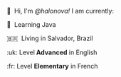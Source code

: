 <p>👋&nbsp; Hi, I'm <em>@halonova!</em> I am currently: </p>

<p>📌&nbsp; Learning Java</p>

<p>🇧🇷&nbsp; Living in Salvador, Brazil</p>

<p>:uk: Level<strong> Advanced</strong> in English</p>

<p>:fr: Level <strong>Elementary</strong> in French</p>
